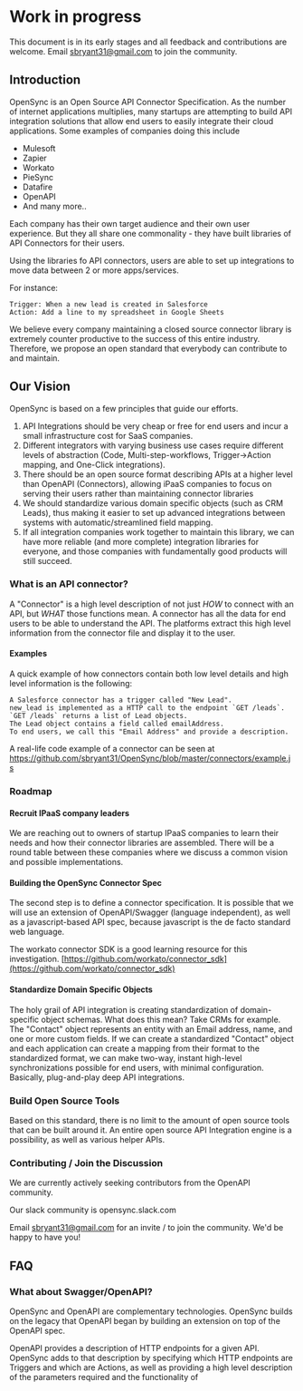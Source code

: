 # Work in progress
This document is in its early stages and all feedback and contributions are welcome. Email sbryant31@gmail.com to join the community.

## Introduction

OpenSync is an Open Source API Connector Specification. As the number of internet applications multiplies, 
many startups are attempting to build API integration solutions that allow end users to easily integrate their cloud applications. Some examples of companies doing this include

* Mulesoft
* Zapier
* Workato
* PieSync
* Datafire
* OpenAPI
* And many more..

Each company has their own target audience and their own user experience. But they all share one commonality - they have built libraries of API Connectors for their users.

Using the libraries fo API connectors, users are able to set up integrations to move data between 2 or more apps/services.

For instance:

```
Trigger: When a new lead is created in Salesforce
Action: Add a line to my spreadsheet in Google Sheets
```

We believe every company maintaining a closed source connector library is extremely counter productive to the success of this entire industry. Therefore, we propose an open standard that everybody can contribute to and maintain.

## Our Vision
OpenSync is based on a few principles that guide our efforts.

1. API Integrations should be very cheap or free for end users and incur a small infrastructure cost for SaaS companies.
2. Different integrators with varying business use cases require different levels of abstraction (Code, Multi-step-workflows, Trigger->Action mapping, and One-Click integrations). 
3. There should be an open source format describing APIs at a higher level than OpenAPI (Connectors), allowing iPaaS companies to focus on serving their users rather than maintaining connector libraries
4. We should standardize various domain specific objects (such as CRM Leads), thus making it easier to set up advanced integrations between systems with automatic/streamlined field mapping.
5. If all integration companies work together to maintain this library, we can have more reliable (and more complete) integration libraries for everyone, and those companies with fundamentally good products will still succeed. 

### What is an API connector?

A "Connector" is a high level description of not just *HOW* to connect with an API, but *WHAT* those functions mean. A connector has all the data for end users to be able to understand the API. 
The platforms extract this high level information from the connector file and display it to the user.

#### Examples
A quick example of how connectors contain both low level details and high level information is the following:

```
A Salesforce connector has a trigger called "New Lead".
new_lead is implemented as a HTTP call to the endpoint `GET /leads`.
`GET /leads` returns a list of Lead objects.
The Lead object contains a field called emailAddress. 
To end users, we call this "Email Address" and provide a description.
```

A real-life code example of a connector can be seen at 
https://github.com/sbryant31/OpenSync/blob/master/connectors/example.js

### Roadmap

#### Recruit IPaaS company leaders
We are reaching out to owners of startup IPaaS companies to learn their needs and how their connector libraries are assembled. There will be a round table between these companies where we discuss a 
common vision and possible implementations. 

#### Building the OpenSync Connector Spec
The second step is to define a connector specification. It is possible that we will use an extension of OpenAPI/Swagger (language independent), as well as a javascript-based API spec, because javascript is the de facto standard web language.

The workato connector SDK is a good learning resource for this investigation.
[https://github.com/workato/connector_sdk](https://github.com/workato/connector_sdk)

#### Standardize Domain Specific Objects
The holy grail of API integration is creating standardization of domain-specific object schemas. What does this mean?
Take CRMs for example. The "Contact" object represents an entity with an Email address, name, and one or more custom fields. If we can create a standardized "Contact" object and each application can create a mapping from their format to the standardized format, 
we can make two-way, instant high-level synchronizations possible for end users, with minimal configuration. Basically, plug-and-play deep API integrations.

### Build Open Source Tools
Based on this standard, there is no limit to the amount of open source tools that can be built around it. An entire open source API Integration engine is a possibility, as well as various helper APIs.

### Contributing / Join the Discussion
We are currently actively seeking contributors from the OpenAPI community.

Our slack community is opensync.slack.com

Email sbryant31@gmail.com for an invite / to join the community. We'd be happy to have you!

## FAQ

### What about Swagger/OpenAPI?

OpenSync and OpenAPI are complementary technologies. OpenSync builds on the legacy that OpenAPI began by building an extension on top of the OpenAPI spec.

OpenAPI provides a description of HTTP endpoints for a given API. OpenSync adds to that description by specifying which HTTP endpoints are Triggers and which are Actions, as well as providing
a high level description of the parameters required and the functionality of
